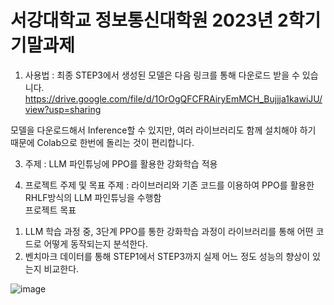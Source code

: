 # 서강대학교 정보통신대학원 2023년 2학기 기말과제

1. 사용법 : 
최종 STEP3에서 생성된 모델은 다음 링크를 통해 다운로드 받을 수 있습니다.
https://drive.google.com/file/d/1OrOgQFCFRAiryEmMCH_Bujjja1kawiJU/view?usp=sharing

모델을 다운로드해서 Inference할 수 있지만, 여러 라이브러리도 함께 설치해야 하기 때문에 Colab으로 한번에 돌리는 것이 편리합니다.

3. 주제 :
LLM 파인튜닝에 PPO를 활용한 강화학습 적용

4. 프로젝트 주제 및 목표
주제 : 라이브러리와 기존 코드를 이용하여 PPO를 활용한 RHLF방식의 LLM 파인튜닝을 수행함  
프로젝트 목표
1) LLM 학습 과정 중, 3단계 PPO를 통한 강화학습 과정이 라이브러리를 통해 어떤 코드로 어떻게 동작되는지 분석한다.
2) 벤치마크 데이터를 통해 STEP1에서 STEP3까지 실제 어느 정도 성능의 향상이 있는지 비교한다.


![image](https://github.com/mindcompass/ReinforcementLearningFinalTask/assets/56505024/cb722a25-d633-4ded-9b42-dde8768226cc)
